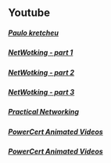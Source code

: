 ## Youtube

##### [Paulo kretcheu](https://www.youtube.com/watch?v=dp9ynjJamoI&list=PLuf64C8sPVT_nObvAFU5W-SiE04ST-PlL)
##### [NetWotking - part 1](https://www.youtube.com/watch?v=n2D1o-aM-2s)
##### [NetWotking - part 2](https://www.youtube.com/watch?v=l_OPR2yh2co)
##### [NetWotking - part 3](https://www.youtube.com/watch?v=TMjo-Iphjyo)
##### [Practical Networking](https://www.youtube.com/watch?v=BWZ-MHIhqjM)
##### [PowerCert Animated Videos](https://www.youtube.com/watch?v=pCcJFdYNamc)
##### [PowerCert Animated Videos](https://www.youtube.com/watch?v=s_Ntt6eTn94)

